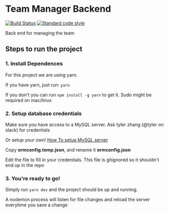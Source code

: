 # Team Manager Backend

[![Build Status][build-badge]][build] [![Standard code style][standard-badge]][standard]

[build]: https://travis-ci.org/teamwaterloop/team-manager-back
[build-badge]: https://travis-ci.org/teamwaterloop/team-manager-back.svg?branch=master

[standard]: https://standardjs.com
[standard-badge]: https://img.shields.io/badge/code_style-standard-brightgreen.svg

Back end for managing the team

## Steps to run the project

### 1. Install Dependences

For this project we are using yarn.

If you have yarn, just run:  ```yarn```

If you don't you can run ```npm install -g yarn``` to get it. Sudo might be required on mac/linux

### 2. Setup database credentials

Make sure you have access to a MySQL server. Ask tyler zhang (@tyler on slack) for credentials

Or setup your own! [How To setup MySQL server](https://dev.mysql.com/doc/mysql-getting-started/en/)

Copy **ormconfig.temp.json**, and rename it **ormconfig.json**

Edit the file to fill in your credentials. This file is gitignored so it shouldn't end up in the repo

### 3. You're ready to go!

Simply run ```yarn dev``` and the project should be up and running.

A nodemon process will listen for file changes and reload the server everytime you save a change
